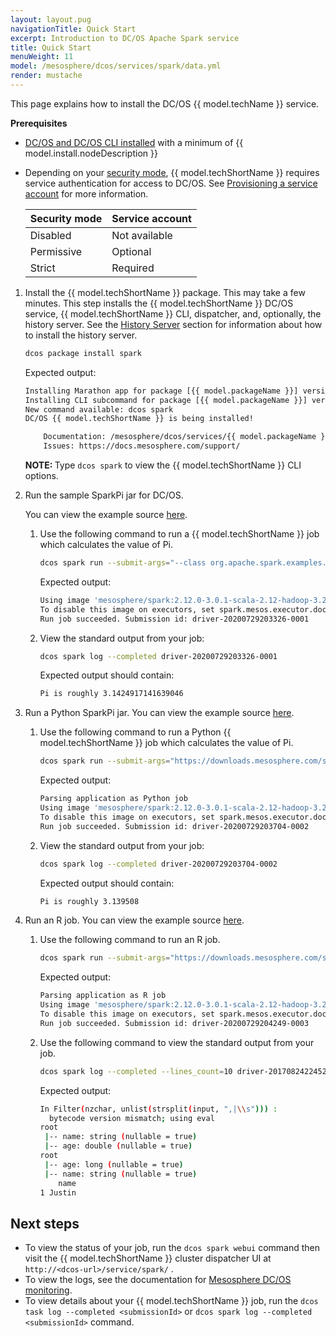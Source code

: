 ```yaml
---
layout: layout.pug
navigationTitle: Quick Start
excerpt: Introduction to DC/OS Apache Spark service
title: Quick Start
menuWeight: 11
model: /mesosphere/dcos/services/spark/data.yml
render: mustache
---
```


This page explains how to install the DC/OS {{ model.techName }} service.

**Prerequisites**

* [DC/OS and DC/OS CLI installed](/mesosphere/dcos/latest/installing/) with a minimum of {{ model.install.nodeDescription }}
* Depending on your [security mode](/mesosphere/dcos/latest/security/ent/), {{ model.techShortName }} requires service authentication for access to DC/OS. See [Provisioning a service account](/mesosphere/dcos/services/spark/2.12.0-3.0.1/security/#provision-a-service-account) for more information.

  | Security mode  | Service account  |
  |---------------|-----------------|
  | Disabled      | Not available   |
  | Permissive    | Optional   |
  | Strict        | Required |

1. Install the {{ model.techShortName }} package. This may take a few minutes. This step installs the {{ model.techShortName }} DC/OS service, {{ model.techShortName }} CLI, dispatcher, and, optionally, the history server. See the [History Server](/mesosphere/dcos/services/spark/2.12.0-3.0.1/history-server/#installing-hdfs) section for information about how to install the history server.

    ```bash
    dcos package install spark
    ```

    Expected output:

    ```bash
    Installing Marathon app for package [{{ model.packageName }}] version [2.12.0-3.0.1]
    Installing CLI subcommand for package [{{ model.packageName }}] version [2.12.0-3.0.1]
    New command available: dcos spark
    DC/OS {{ model.techShortName }} is being installed!

    	Documentation: /mesosphere/dcos/services/{{ model.packageName }}/
    	Issues: https://docs.mesosphere.com/support/
    ```

   <p class="message--note"><strong>NOTE: </strong>Type <code>dcos spark</code> to view the {{ model.techShortName }} CLI options.</p>

1. Run the sample SparkPi jar for DC/OS.

    You can view the example source [here](https://downloads.mesosphere.com/spark/assets/spark-examples_2.12-3.0.1.jar).

    1. Use the following command to run a {{ model.techShortName }} job which calculates the value of Pi.

        ```bash
        dcos spark run --submit-args="--class org.apache.spark.examples.SparkPi https://downloads.mesosphere.com/spark/assets/spark-examples_2.12-3.0.1.jar 30"
        ```

        Expected output:

        ```bash
        Using image 'mesosphere/spark:2.12.0-3.0.1-scala-2.12-hadoop-3.2' for the driver and the executors (from dispatcher: container.docker.image).
        To disable this image on executors, set spark.mesos.executor.docker.forcePullImage=false
        Run job succeeded. Submission id: driver-20200729203326-0001
        ```

    2. View the standard output from your job:

        ```bash
        dcos spark log --completed driver-20200729203326-0001
        ```

        Expected output should contain:

        ```bash
        Pi is roughly 3.1424917141639046
        ```

2. Run a Python SparkPi jar. You can view the example source [here](https://downloads.mesosphere.com/spark/examples/pi.py).

    1. Use the following command to run a Python {{ model.techShortName }} job which calculates the value of Pi.

        ```bash
        dcos spark run --submit-args="https://downloads.mesosphere.com/spark/examples/pi.py 30"
        ```

        Expected output:

        ```bash
        Parsing application as Python job
        Using image 'mesosphere/spark:2.12.0-3.0.1-scala-2.12-hadoop-3.2' for the driver and the executors (from dispatcher: container.docker.image).
        To disable this image on executors, set spark.mesos.executor.docker.forcePullImage=false
        Run job succeeded. Submission id: driver-20200729203704-0002
        ```

    2. View the standard output from your job:

        ```bash
        dcos spark log --completed driver-20200729203704-0002
        ```

        Expected output should contain:

        ```bash
        Pi is roughly 3.139508
        ```

3. Run an R job. You can view the example source [here](https://downloads.mesosphere.com/spark/examples/dataframe.R).

    1. Use the following command to run an R job.

        ```bash
        dcos spark run --submit-args="https://downloads.mesosphere.com/spark/examples/dataframe.R"
        ```

        Expected output:

        ```bash
        Parsing application as R job
        Using image 'mesosphere/spark:2.12.0-3.0.1-scala-2.12-hadoop-3.2' for the driver and the executors (from dispatcher: container.docker.image).
        To disable this image on executors, set spark.mesos.executor.docker.forcePullImage=false
        Run job succeeded. Submission id: driver-20200729204249-0003
        ```

    2. Use the following command to view the standard output from your job.

        ```bash
        dcos spark log --completed --lines_count=10 driver-20170824224524-0003
        ```

        Expected output:

        ```bash
        In Filter(nzchar, unlist(strsplit(input, ",|\\s"))) :
          bytecode version mismatch; using eval
        root
         |-- name: string (nullable = true)
         |-- age: double (nullable = true)
        root
         |-- age: long (nullable = true)
         |-- name: string (nullable = true)
            name
        1 Justin
        ```

## Next steps

- To view the status of your job, run the `dcos spark webui` command then visit the {{ model.techShortName }} cluster dispatcher UI at `http://<dcos-url>/service/spark/` .
- To view the logs, see the documentation for [Mesosphere DC/OS monitoring](/mesosphere/dcos/latest/monitoring/logging/).
- To view details about your {{ model.techShortName }} job, run the `dcos task log --completed <submissionId>` or `dcos spark log --completed <submissionId>` command.
